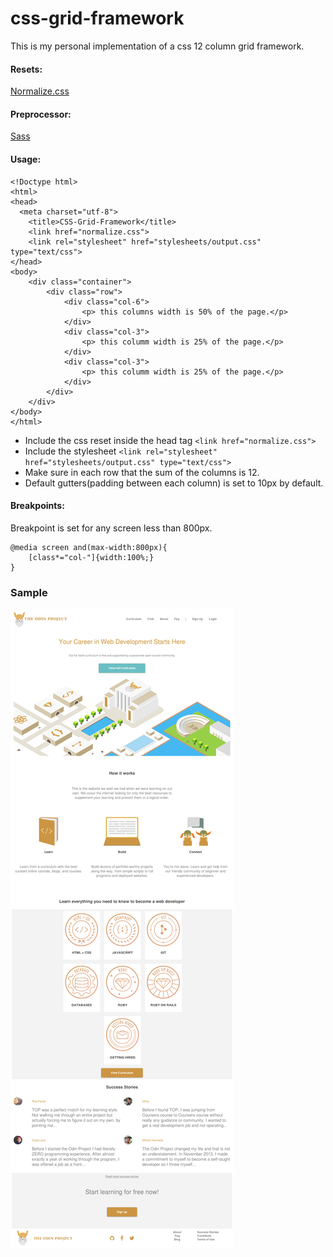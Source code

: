# css-grid-framework

This is my personal implementation of a css 12 column grid framework. 

#### Resets: 
[Normalize.css](https://necolas.github.io/normalize.css/)

#### Preprocessor:
[Sass](http://sass-lang.com/)

#### Usage:
```
<!Doctype html>
<html>
<head> 
  <meta charset="utf-8">
	<title>CSS-Grid-Framework</title>
	<link href="normalize.css">
	<link rel="stylesheet" href="stylesheets/output.css" type="text/css">
</head>
<body>
	<div class="container">
		<div class="row">
			<div class="col-6">
				<p> this columns width is 50% of the page.</p>
			</div>
			<div class="col-3">
				<p> this columm width is 25% of the page.</p>
			</div>
			<div class="col-3">
				<p> this columm width is 25% of the page.</p>
			</div>
		</div>
	</div>
</body>
</html>
```
* Include the css reset inside the head tag ```<link href="normalize.css">```
* Include the stylesheet ```<link rel="stylesheet" href="stylesheets/output.css" type="text/css">```
* Make sure in each row that the sum of the columns is 12.
* Default gutters(padding between each column) is set to 10px by default. 

#### Breakpoints:
Breakpoint is set for any screen less than 800px.
```
@media screen and(max-width:800px){
	[class*="col-"]{width:100%;}
}
```

### Sample
![Image Hover Text](/ss.png)